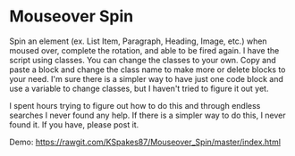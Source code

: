# Mouseover Spin
Spin an element (ex. List Item, Paragraph, Heading, Image, etc.) when moused over, complete the rotation, and able to be fired again.
I have the script using classes. You can change the classes to your own. Copy and paste a block and change the class name to make more
or delete blocks to your need. I'm sure there is a simpler way to have just one code block and use a variable to change classes, but
I haven't tried to figure it out yet.

I spent hours trying to figure out how to do this and through endless searches I never found any help. If there is a simpler way to
do this, I never found it. If you have, please post it.

Demo: https://rawgit.com/KSpakes87/Mouseover_Spin/master/index.html
